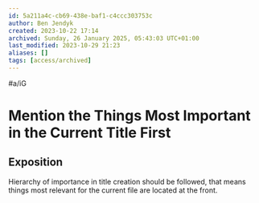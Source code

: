 ```yaml
---
id: 5a211a4c-cb69-438e-baf1-c4ccc303753c
author: Ben Jendyk
created: 2023-10-22 17:14
archived: Sunday, 26 January 2025, 05:43:03 UTC+01:00
last_modified: 2023-10-29 21:23
aliases: []
tags: [access/archived]
---
```

#a/iG 

# Mention the Things Most Important in the Current Title First

## Exposition

Hierarchy of importance in title creation should be followed, that means things most relevant for the current file are located at the front. 
